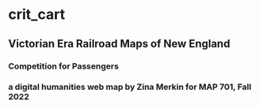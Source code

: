 # crit_cart
## Victorian Era Railroad Maps of New England
### Competition for Passengers
### a digital humanities web map by Zina Merkin for MAP 701, Fall 2022    
